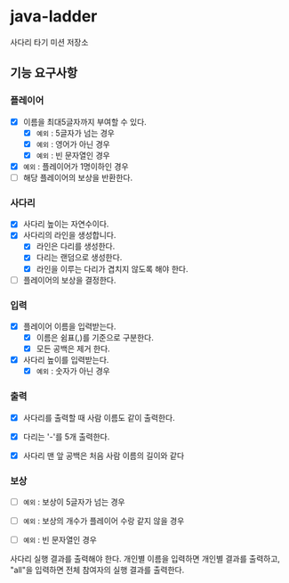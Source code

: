 # java-ladder

사다리 타기 미션 저장소

## 기능 요구사항

### 플레이어
- [x] 이름을 최대5글자까지 부여할 수 있다.
  - [x] ``예외`` : 5글자가 넘는 경우
  - [x] ``예외`` : 영어가 아닌 경우
  - [x] ``예외`` : 빈 문자열인 경우
- [x] ``예외`` : 플레이어가 1명이하인 경우
- [ ] 해당 플레이어의 보상을 반환한다.

### 사다리
- [x] 사다리 높이는 자연수이다.
- [x] 사다리의 라인을 생성합니다.
  - [x] 라인은 다리를 생성한다.
  - [x] 다리는 랜덤으로 생성한다.
  - [x] 라인을 이루는 다리가 겹치지 않도록 해야 한다.
- [ ] 플레이어의 보상을 결정한다.

### 입력
- [x] 플레이어 이름을 입력받는다.
  - [x] 이름은 쉼표(,)를 기준으로 구분한다.
  - [x] 모든 공백은 제거 한다.
- [x] 사다리 높이를 입력받는다.
  - [x] ``예외`` : 숫자가 아닌 경우

### 출력
- [x] 사다리를 출력할 때 사람 이름도 같이 출력한다.
- [x] 다리는 '-'를 5개 출력한다.
- [x] 사다리 맨 앞 공백은 처음 사람 이름의 길이와 같다


### 보상
- [ ] ``예외`` : 보상이 5글자가 넘는 경우
- [ ] ``예외`` : 보상의 개수가 플레이어 수랑 같지 않을 경우
- [ ] ``예외`` : 빈 문자열인 경우


사다리 실행 결과를 출력해야 한다.
개인별 이름을 입력하면 개인별 결과를 출력하고, 
"all"을 입력하면 전체 참여자의 실행 결과를 출력한다.

